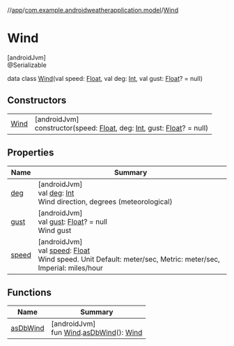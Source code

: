 //[app](../../../index.md)/[com.example.androidweatherapplication.model](../index.md)/[Wind](index.md)

# Wind

[androidJvm]\
@Serializable

data class [Wind](index.md)(val speed: [Float](https://kotlinlang.org/api/latest/jvm/stdlib/kotlin/-float/index.html), val deg: [Int](https://kotlinlang.org/api/latest/jvm/stdlib/kotlin/-int/index.html), val gust: [Float](https://kotlinlang.org/api/latest/jvm/stdlib/kotlin/-float/index.html)? = null)

## Constructors

| | |
|---|---|
| [Wind](-wind.md) | [androidJvm]<br>constructor(speed: [Float](https://kotlinlang.org/api/latest/jvm/stdlib/kotlin/-float/index.html), deg: [Int](https://kotlinlang.org/api/latest/jvm/stdlib/kotlin/-int/index.html), gust: [Float](https://kotlinlang.org/api/latest/jvm/stdlib/kotlin/-float/index.html)? = null) |

## Properties

| Name | Summary |
|---|---|
| [deg](deg.md) | [androidJvm]<br>val [deg](deg.md): [Int](https://kotlinlang.org/api/latest/jvm/stdlib/kotlin/-int/index.html)<br>Wind direction, degrees (meteorological) |
| [gust](gust.md) | [androidJvm]<br>val [gust](gust.md): [Float](https://kotlinlang.org/api/latest/jvm/stdlib/kotlin/-float/index.html)? = null<br>Wind gust |
| [speed](speed.md) | [androidJvm]<br>val [speed](speed.md): [Float](https://kotlinlang.org/api/latest/jvm/stdlib/kotlin/-float/index.html)<br>Wind speed. Unit Default: meter/sec, Metric: meter/sec, Imperial: miles/hour |

## Functions

| Name | Summary |
|---|---|
| [asDbWind](../../com.example.androidweatherapplication.data.database/as-db-wind.md) | [androidJvm]<br>fun [Wind](index.md).[asDbWind](../../com.example.androidweatherapplication.data.database/as-db-wind.md)(): [Wind](../../com.example.androidweatherapplication.data.database/-wind/index.md) |
